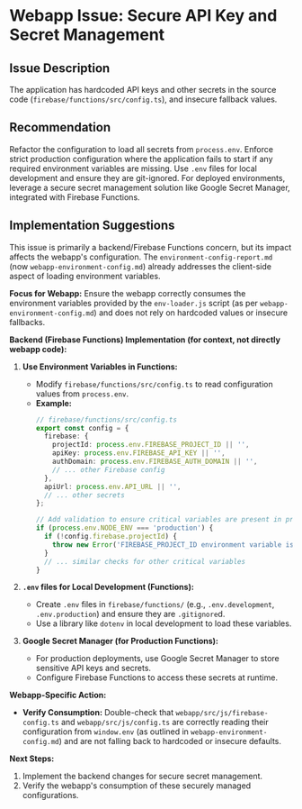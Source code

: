 # Webapp Issue: Secure API Key and Secret Management

## Issue Description

The application has hardcoded API keys and other secrets in the source code (`firebase/functions/src/config.ts`), and insecure fallback values.

## Recommendation

Refactor the configuration to load all secrets from `process.env`. Enforce strict production configuration where the application fails to start if any required environment variables are missing. Use `.env` files for local development and ensure they are git-ignored. For deployed environments, leverage a secure secret management solution like Google Secret Manager, integrated with Firebase Functions.

## Implementation Suggestions

This issue is primarily a backend/Firebase Functions concern, but its impact affects the webapp's configuration. The `environment-config-report.md` (now `webapp-environment-config.md`) already addresses the client-side aspect of loading environment variables.

**Focus for Webapp:** Ensure the webapp correctly consumes the environment variables provided by the `env-loader.js` script (as per `webapp-environment-config.md`) and does not rely on hardcoded values or insecure fallbacks.

**Backend (Firebase Functions) Implementation (for context, not directly webapp code):**

1.  **Use Environment Variables in Functions:**
    *   Modify `firebase/functions/src/config.ts` to read configuration values from `process.env`.
    *   **Example:**
        ```typescript
        // firebase/functions/src/config.ts
        export const config = {
          firebase: {
            projectId: process.env.FIREBASE_PROJECT_ID || '',
            apiKey: process.env.FIREBASE_API_KEY || '',
            authDomain: process.env.FIREBASE_AUTH_DOMAIN || '',
            // ... other Firebase config
          },
          apiUrl: process.env.API_URL || '',
          // ... other secrets
        };

        // Add validation to ensure critical variables are present in production
        if (process.env.NODE_ENV === 'production') {
          if (!config.firebase.projectId) {
            throw new Error('FIREBASE_PROJECT_ID environment variable is not set.');
          }
          // ... similar checks for other critical variables
        }
        ```

2.  **`.env` files for Local Development (Functions):**
    *   Create `.env` files in `firebase/functions/` (e.g., `.env.development`, `.env.production`) and ensure they are `.gitignore`d.
    *   Use a library like `dotenv` in local development to load these variables.

3.  **Google Secret Manager (for Production Functions):**
    *   For production deployments, use Google Secret Manager to store sensitive API keys and secrets.
    *   Configure Firebase Functions to access these secrets at runtime.

**Webapp-Specific Action:**

*   **Verify Consumption:** Double-check that `webapp/src/js/firebase-config.ts` and `webapp/src/js/config.ts` are correctly reading their configuration from `window.env` (as outlined in `webapp-environment-config.md`) and are not falling back to hardcoded or insecure defaults.

**Next Steps:**
1.  Implement the backend changes for secure secret management.
2.  Verify the webapp's consumption of these securely managed configurations.
